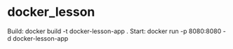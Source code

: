 # docker_lesson
Build: docker build -t docker-lesson-app .
Start: docker run -p 8080:8080 -d docker-lesson-app

